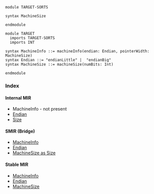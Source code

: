 ```k
module TARGET-SORTS

syntax MachineSize

endmodule

module TARGET
  imports TARGET-SORTS
  imports INT

syntax MachineInfo ::= machineInfo(endian: Endian, pointerWidth: MachineSize)
syntax Endian ::= "endianLittle" |  "endianBig"
syntax MachineSize ::= machineSize(numBits: Int)

endmodule
```

### Index

#### Internal MIR
- MachineInfo - not present
- [Endian](https://github.com/runtimeverification/rust/blob/85f90a461262f7ca37a6e629933d455fa9c3ee48/compiler/rustc_abi/src/lib.rs#L387-L392)
- [Size](https://github.com/runtimeverification/rust/blob/85f90a461262f7ca37a6e629933d455fa9c3ee48/compiler/rustc_abi/src/lib.rs#L421-L426)

#### SMIR (Bridge)
- [MachineInfo](https://github.com/runtimeverification/rust/blob/9131ddf5faba14fab225a7bf8ef5ee5dafe12e3b/compiler/rustc_smir/src/rustc_smir/context.rs#L39-L48)
- [Endian](https://github.com/runtimeverification/rust/blob/9131ddf5faba14fab225a7bf8ef5ee5dafe12e3b/compiler/rustc_smir/src/rustc_smir/convert/abi.rs#L24-L33)
- [MachineSize as Size](https://github.com/runtimeverification/rust/blob/9131ddf5faba14fab225a7bf8ef5ee5dafe12e3b/compiler/rustc_smir/src/rustc_smir/convert/abi.rs#L221-L227)

#### Stable MIR
- [MachineInfo](https://github.com/runtimeverification/rust/blob/9131ddf5faba14fab225a7bf8ef5ee5dafe12e3b/compiler/stable_mir/src/target.rs#L6-L11)
- [Endian](https://github.com/runtimeverification/rust/blob/9131ddf5faba14fab225a7bf8ef5ee5dafe12e3b/compiler/stable_mir/src/target.rs#L27-L31)
- [MachineSize](https://github.com/runtimeverification/rust/blob/9131ddf5faba14fab225a7bf8ef5ee5dafe12e3b/compiler/stable_mir/src/target.rs#L33-L37)
